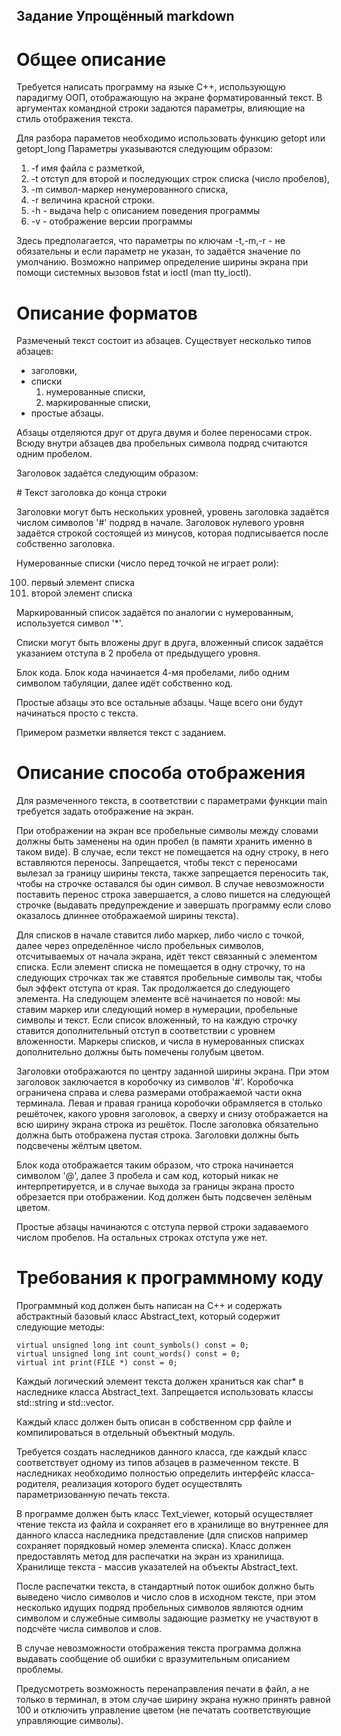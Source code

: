 ﻿Задание Упрощённый markdown
----------------------------

# Общее описание

Требуется написать программу на языке С++, использующую парадигму ООП, отображающую на экране форматированный
 текст. 
В аргументах командной строки задаются параметры, влияющие на стиль отображения текста.

Для разбора параметов необходимо использовать функцию getopt или getopt_long Параметры указываются следующим 
образом:

1. -f имя файла с разметкой,
3. -t отступ для второй и последующих строк списка (число пробелов),
4. -m символ-маркер ненумерованного списка,
5. -r величина красной строки.
6. -h - выдача help с описанием поведения программы
7. -v - отображение версии программы

Здесь предполагается, что параметры по ключам -t,-m,-r - не обязательны и если параметр не указан, 
то задаётся значение по умолчанию.
Возможно например определение ширины экрана при помощи системных вызовов fstat и ioctl (man tty_ioctl).

# Описание форматов

Размеченый текст состоит из абзацев. Существует несколько типов абзацев: 

* заголовки,
* списки 
  1. нумерованные списки, 
  2. маркированные списки, 
* простые абзацы.

Абзацы отделяются друг от друга двумя и более переносами строк. Всюду внутри абзацев два пробельных 
символа подряд считаются одним пробелом.

Заголовок задаётся следующим образом:

\# Текст заголовка до конца строки

Заголовки могут быть нескольких уровней, уровень заголовка задаётся числом символов '#' подряд в начале.
Заголовок нулевого уровня задаётся строкой состоящей из минусов, которая подписывается после собственно 
заголовка.

Нумерованные списки (число перед точкой не играет роли):

100. первый элемент списка
200. второй элемент списка

Маркированный список задаётся по аналогии с нумерованным, используется символ '*'.

Списки могут быть вложены друг в друга, вложенный список задаётся указанием отступа в 2 пробела
от предыдущего уровня.

Блок кода. Блок кода начинается 4-мя пробелами, либо одним символом табуляции, 
далее идёт собственно код.

Простые абзацы это все остальные абзацы. Чаще всего они будут начинаться просто с текста.

Примером разметки является текст с заданием.

# Описание способа отображения

Для размеченного текста, в соответствии с параметрами функции main требуется задать отображение на экран.

При отображении на экран все пробельные символы между словами должны быть заменены на один пробел 
(в памяти хранить именно в таком виде). В случае, если текст не помещается на одну строку, в него 
вставляются переносы. Запрещается, чтобы текст с переносами вылезал за границу ширины текста,
также запрещается переносить так, чтобы на строчке оставался бы один символ. 
В случае невозможности поставить перенос строка завершается, а слово пишется на следующей строчке
(выдавать предупреждение и завершать программу если слово оказалось длиннее отображаемой ширины текста).

Для списков в начале ставится либо маркер, либо число c точкой, далее через определённое число пробельных символов, 
отсчитываемых от начала экрана, идёт текст связанный с элементом списка. Если элемент списка не помещается в одну строчку,
то на следующих строчках так же ставятся пробельные символы так, чтобы был эффект отступа от края.
Так продолжается до следующего элемента. На следующем элементе всё начинается по новой: мы ставим маркер 
или следующий номер в нумерации, пробельные символы и текст. 
Если список вложенный, то на каждую строчку ставится
дополнительный отступ в соответствии с уровнем вложенности.
Маркеры списков, и числа в нумерованных списках дополнительно должны быть помечены голубым цветом.

Заголовки отображаются по центру заданной ширины экрана. При этом заголовок заключается в коробочку из символов '#'.
Коробочка ограничена справа и слева размерами отображаемой части окна терминала. 
Левая и правая граница коробочки обрамляется в столько решёточек, какого уровня заголовок, а сверху и снизу отображается 
на всю ширину экрана строка из решёток. После заголовка обязательно должна быть отображена пустая строка. 
Заголовки должны быть подсвечены жёлтым цветом.

Блок кода отображается таким образом, что строка начинается символом '@', далее 3 пробела и сам код, который никак 
не интерпретируется, и в случае выхода за границы экрана просто обрезается при отображении. Код должен быть подсвечен
зелёным цветом.

Простые абзацы начинаются с отступа первой строки задаваемого числом пробелов. На остальных 
строках отступа уже нет.

# Требования к программному коду

Программный код должен быть написан на C++ и содержать абстрактный базовый класс Abstract_text,
который содержит следующие методы:

    virtual unsigned long int count_symbols() const = 0;
    virtual unsigned long int count_words() const = 0;
    virtual int print(FILE *) const = 0;

Каждый логический элемент текста должен храниться как char* в наследнике класса Abstract_text. 
Запрещается использовать классы std::string и std::vector.

Каждый класс должен быть описан в собственном cpp файле и компилироваться в отдельный объектный модуль.

Требуется создать наследников данного класса, где каждый класс соответствует
одному из типов абзацев в размеченном тексте.
В наследниках необходимо полностью определить интерфейс
класса-родителя, реализация которого будет осуществлять 
параметризованную печать текста.

В программе должен быть класс Text_viewer, который  осуществляет чтение текста из файла 
и сохраняет его в хранилище во внутреннее для данного класса наследника представление (для списков например сохраняет порядковый номер элемента списка).  Класс должен предоставлять метод для распечатки 
на экран из хранилища. Хранилище текста - массив указателей на объекты Abstract_text.

После распечатки текста, в стандартный поток ошибок должно быть выведено число символов и число слов в исходном тексте,
при этом несколько идущих подряд пробельных символов являются одним символом и служебные символы задающие разметку 
не участвуют в подсчёте числа символов и слов.

В случае невозможности отображения текста программа должна выдавать сообщение об ошибки 
с вразумительным описанием проблемы.

Предусмотреть возможность перенаправления печати в файл, а не только в терминал, в этом случае ширину экрана нужно принять
равной 100 и отключить управление цветом (не печатать соответствующие управляющие символы).

